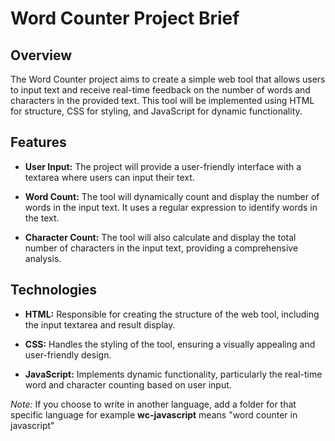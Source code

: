 # Word Counter Project Brief

## Overview

The Word Counter project aims to create a simple web tool that allows users to input text and receive real-time feedback on the number of words and characters in the provided text. This tool will be implemented using HTML for structure, CSS for styling, and JavaScript for dynamic functionality.

## Features

- **User Input:** The project will provide a user-friendly interface with a textarea where users can input their text.

- **Word Count:** The tool will dynamically count and display the number of words in the input text. It uses a regular expression to identify words in the text.

- **Character Count:** The tool will also calculate and display the total number of characters in the input text, providing a comprehensive analysis.

## Technologies

- **HTML:** Responsible for creating the structure of the web tool, including the input textarea and result display.

- **CSS:** Handles the styling of the tool, ensuring a visually appealing and user-friendly design.

- **JavaScript:** Implements dynamic functionality, particularly the real-time word and character counting based on user input.

*Note:* If you choose to write in another language, add a folder for that specific language for example **wc-javascript** means "word counter in javascript"